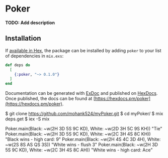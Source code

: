# Poker

**TODO: Add description**

## Installation

If [available in Hex](https://hex.pm/docs/publish), the package can be installed
by adding `poker` to your list of dependencies in `mix.exs`:

```elixir
def deps do
  [
    {:poker, "~> 0.1.0"}
  ]
end
```

Documentation can be generated with [ExDoc](https://github.com/elixir-lang/ex_doc)
and published on [HexDocs](https://hexdocs.pm). Once published, the docs can
be found at [https://hexdocs.pm/poker](https://hexdocs.pm/poker).

$ git clone https://github.com/mohank524/myPoker.git
$ cd myPoker/
$ mix deps.get
$ iex -S mix

Poker.main(Black: ~w(2H 3D 5S 9C KD), White: ~w(2D 3H 5C 9S KH))
"Tie"
Poker.main(Black: ~w(2H 3D 5S 9C KD), White: ~w(2C 3H 4S 8C KH))
"Black wins -  high card: 9"
Poker.main(Black: ~w(2H 4S 4C 3D 4H), White: ~w(2S 8S AS QS 3S))
"White wins - flush 3"
Poker.main(Black: ~w(2H 3D 5S 9C KD), White: ~w(2C 3H 4S 8C AH))
"White wins - high card: Ace"
